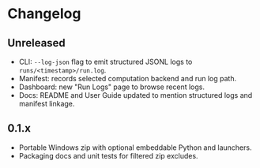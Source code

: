 # Changelog

## Unreleased
- CLI: `--log-json` flag to emit structured JSONL logs to `runs/<timestamp>/run.log`.
- Manifest: records selected computation backend and run log path.
- Dashboard: new "Run Logs" page to browse recent logs.
- Docs: README and User Guide updated to mention structured logs and manifest linkage.

## 0.1.x
- Portable Windows zip with optional embeddable Python and launchers.
- Packaging docs and unit tests for filtered zip excludes.
